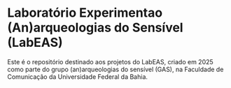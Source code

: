 # Laboratório Experimentao (An)arqueologias do Sensível (LabEAS)

Este é o repositório destinado aos projetos do LabEAS, criado em 2025 como parte do grupo (an)arqueologias do sensível (GAS), na Faculdade de Comunicação da Universidade Federal da Bahia.
